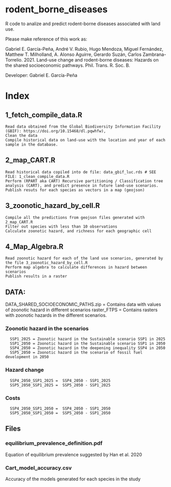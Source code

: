 # rodent_borne_diseases
R code to analize and predict rodent-borne diseases associated with land use.

Please make reference of this work as: 

Gabriel E. García-Peña, André V. Rubio, Hugo Mendoza, Miguel Fernández, Matthew T. Milholland, A. Alonso Aguirre, Gerardo Suzán, Carlos Zambrana-Torrelio. 2021. Land-use change and rodent-borne diseases: Hazards on the shared socioeconomic pathways. Phil. Trans. R. Soc. B.

Developer: Gabriel E. García-Peña


# Index

## 1_fetch_compile_data.R 
    Read data obtained from the Global Biodiversity Information Facility (GBIF): https://doi.org/10.15468/dl.pqwhfw), 
    Clean the data
    Compile historical data on land-use with the location and year of each sample in the database.

## 2_map_CART.R 
    Read historical data copiled into de file: data_gbif_luc.rds # SEE FILE: 1_clean_compile_data.R
    Perform (RPART aka CART) Recursive partitioning / Classification tree analysis (CART), and predict presence in future land-use scenarios.
    Publish resuts for each species as vectors in a map (geojson)

## 3_zoonotic_hazard_by_cell.R
    Compile all the predictions from geojson files generated with 2_map_CART.R
    Filter out species with less than 10 observations
    Calculate zoonotic hazard, and richness for each geographic cell


## 4_Map_Algebra.R
    Read zoonotic hazard for each of the land use scenarios, generated by the file 3_zoonotic_hazard_by_cell.R
    Perform map algebra to calculate differences in hazard between scenarios 
    Publish results in a raster

## DATA: 
DATA_SHARED_SOCIOECONOMIC_PATHS.zip = Contains data with values of zoonotic hazard in different scenarios
raster_FTPS = Contains rasters with zoonotic hazards in the different scenarios.

   ### Zoonotic hazard in the scenarios
      SSP1_2025 = Zoonotic hazard in the Sustainable scenario SSP1 in 2025
      SSP1_2050 = Zoonotic hazard in the Sustainable scenario SSP1 in 2050
      SSP4_2050 = Zoonotic hazard in the deepening inequality SSP4 in 2050
      SSP5_2050 = Zoonotic hazard in the scenario of fossil fuel development in 2050

   ### Hazard change
      SSP4_2050_SSP1_2025 =  SSP4_2050 - SSP1_2025
      SSP5_2050_SSP1_2025 =  SSP5_2050 - SSP1_2025
      
   ### Costs
      SSP4_2050_SSP1_2050 =  SSP4_2050 - SSP1_2050
      SSP5_2050_SSP1_2050 =  SSP5_2050 - SSP1_2050

   ## Files
   ### equilibrium_prevalence_definition.pdf
   Equation of equilibrium prevalence suggested by Han et al. 2020
   
   ### Cart_model_accuracy.csv 
   Accuracy of the models generated for each species in the study



